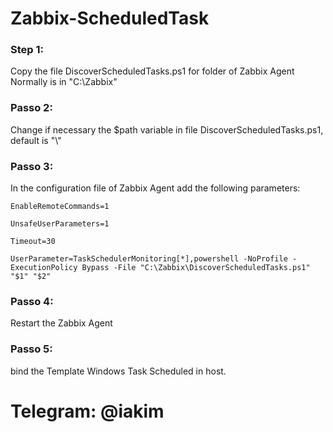 # Zabbix-ScheduledTask

### Step 1:
Copy the file DiscoverScheduledTasks.ps1 for folder of Zabbix Agent
Normally is in "C:\Zabbix\"

### Passo 2:
Change if necessary the $path variable in file DiscoverScheduledTasks.ps1, default is "\\"

### Passo 3:
In the configuration file of Zabbix Agent add the following parameters:

    EnableRemoteCommands=1

    UnsafeUserParameters=1
    
    Timeout=30

    UserParameter=TaskSchedulerMonitoring[*],powershell -NoProfile -ExecutionPolicy Bypass -File "C:\Zabbix\DiscoverScheduledTasks.ps1" "$1" "$2"

### Passo 4:
Restart the Zabbix Agent

### Passo 5: 
bind the Template Windows Task Scheduled in host.
     
# Telegram: @iakim
